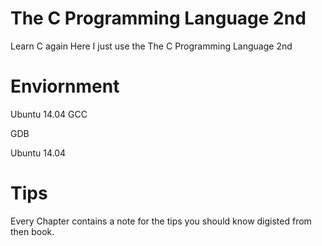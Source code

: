 # The C Programming Language 2nd
Learn C again
Here I just use the The C Programming Language 2nd
# Enviornment
Ubuntu 14.04
GCC

GDB

Ubuntu 14.04 

# Tips
Every Chapter contains a note for the tips you should know digisted from then book.

